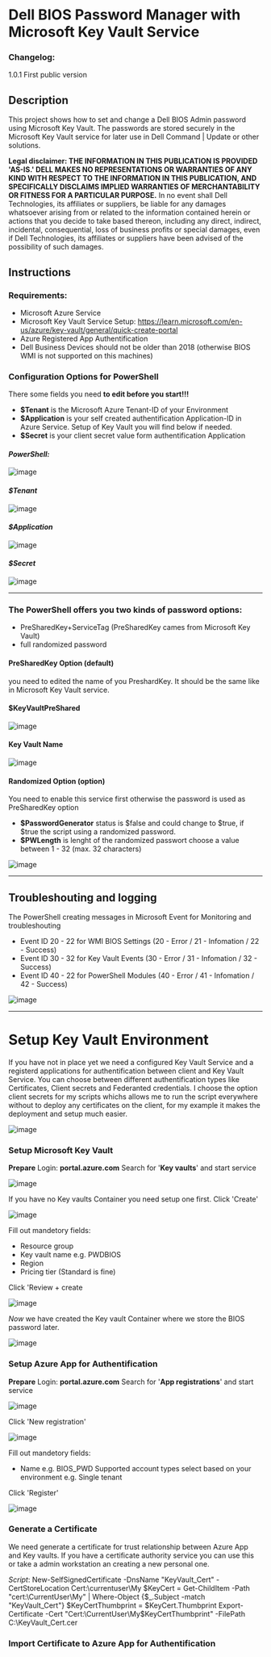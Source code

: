 # Dell BIOS Password Manager with Microsoft Key Vault Service

### Changelog:
1.0.1  First public version

## Description 

This project shows how to set and change a Dell BIOS Admin password using Microsoft Key Vault. The passwords are stored securely in the Microsoft Key Vault service for later use in Dell Command | Update or other solutions.


**Legal disclaimer: THE INFORMATION IN THIS PUBLICATION IS PROVIDED 'AS-IS.' DELL MAKES NO REPRESENTATIONS OR WARRANTIES OF ANY KIND WITH RESPECT TO THE INFORMATION IN THIS PUBLICATION, AND SPECIFICALLY DISCLAIMS IMPLIED WARRANTIES OF MERCHANTABILITY OR FITNESS FOR A PARTICULAR PURPOSE.** In no event shall Dell Technologies, its affiliates or suppliers, be liable for any damages whatsoever arising from or related to the information contained herein or actions that you decide to take based thereon, including any direct, indirect, incidental, consequential, loss of business profits or special damages, even if Dell Technologies, its affiliates or suppliers have been advised of the possibility of such damages.

## Instructions

### Requirements:
- Microsoft Azure Service
- Microsoft Key Vault Service
  Setup: https://learn.microsoft.com/en-us/azure/key-vault/general/quick-create-portal
- Azure Registered App Authentification 
- Dell Business Devices should not be older than 2018 (otherwise BIOS WMI is not supported on this machines)

### Configuration Options for PowerShell

There some fields you need **to edit before you start!!!**

- **$Tenant** is the Microsoft Azure Tenant-ID of your Environment
- **$Application** is your self created authentification Application-ID in Azure Service. Setup of Key Vault you will find below if needed.
- **$Secret** is your client secret value form authentification Application

#### *PowerShell:*

![image](https://user-images.githubusercontent.com/99394991/194841985-82b59f0b-ffba-42bc-b323-2fed473e7a08.png)


#### *$Tenant*

![image](https://user-images.githubusercontent.com/99394991/194842703-d7be07d5-ef69-4408-aa33-51fc21484c24.png)

#### *$Application*

![image](https://user-images.githubusercontent.com/99394991/194842507-ba792d34-c2a3-4b98-bdd2-051e487861c7.png)

#### *$Secret*

![image](https://user-images.githubusercontent.com/99394991/194842244-09f06945-5077-4d78-ae40-29b52b36a751.png)



**************************************************************************************

### The PowerShell offers you **two** kinds of password options:
- PreSharedKey+ServiceTag (PreSharedKey cames from Microsoft Key Vault)
- full randomized password

#### PreSharedKey Option (default)

you need to edited the name of you PreshardKey. It should be the same like in Microsoft Key Vault service.


#### $KeyVaultPreShared

![image](https://user-images.githubusercontent.com/99394991/194842056-158f82c1-867d-48a7-b1e1-ea4aca42f3fe.png)

#### Key Vault Name
![image](https://user-images.githubusercontent.com/99394991/194842075-c8b58f95-3e11-44d7-b5c9-1ede5ecbeb54.png)





#### Randomized Option (option)

You need to enable this service first otherwise the password is used as PreSharedKey option

- **$PasswordGenerator** status is $false and could change to $true, if $true the script using a randomized password.
- **$PWLength** is lenght of the randomized passwort choose a value between 1 - 32 (max. 32 characters)

![image](https://user-images.githubusercontent.com/99394991/194842166-e140fca3-f459-4370-ad4f-ded975c0db8f.png)




****************************************
## Troubleshouting and logging

The PowerShell creating messages in Microsoft Event for Monitoring and troubleshouting

- Event ID 20 - 22 for WMI BIOS Settings (20 - Error / 21 - Infomation / 22 - Success)
- Event ID 30 - 32 for Key Vault Events (30 - Error / 31 - Infomation / 32 - Success)
- Event ID 40 - 22 for PowerShell Modules (40 - Error / 41 - Infomation / 42 - Success)

![image](https://user-images.githubusercontent.com/99394991/194856718-af44b342-1113-48ba-a214-63dba1bfa098.png)


****************************************

# Setup Key Vault Environment

If you have not in place yet we need a configured Key Vault Service and a registerd applications for authentification between client and Key Vault Service.
You can choose between different authentification types like Certificates, Client secrets and Federanted credentials. I choose the option client secrets for my scripts whichs allows me to run the script everywhere without to deploy any certificates on the client, for my example it makes the deployment and setup much easier.

![image](https://user-images.githubusercontent.com/99394991/194889752-e48ca9f7-4079-4fa3-95d5-3490ba2d6b31.png)


### Setup Microsoft Key Vault

**Prepare**
Login: **portal.azure.com**
Search for '**Key vaults**' and start service

![image](https://user-images.githubusercontent.com/99394991/195051856-8a704efa-0066-40d0-9903-7fa81462269d.png)

If you have no Key vaults Container you need setup one first.
Click 'Create'

![image](https://user-images.githubusercontent.com/99394991/195051916-ef1eb9c9-e892-4159-880d-3e7d5c114e2c.png)



Fill out mandetory fields:
- Resource group
- Key vault name e.g. PWDBIOS
- Region
- Pricing tier (Standard is fine)

Click 'Review + create

![image](https://user-images.githubusercontent.com/99394991/195052207-56f28dec-3d25-4b97-9a3d-069082be153b.png)


*Now* we have created the Key vault Container where we store the BIOS password later.

![image](https://user-images.githubusercontent.com/99394991/195052250-2cf3498c-d53d-4f75-882b-a7b3fe0b4338.png)


### Setup Azure App for Authentification

**Prepare**
Login: **portal.azure.com**
Search for '**App registrations**' and start service

![image](https://user-images.githubusercontent.com/99394991/195052304-3f12c2b8-9e92-45ab-af15-3a00d9d18016.png)


Click 'New registration'

![image](https://user-images.githubusercontent.com/99394991/195052348-173daf9d-855c-49cb-916c-3ed2f2e2d7fe.png)


Fill out mandetory fields:
- Name e.g. BIOS_PWD
Supported account types select based on your environment e.g. Single tenant

Click 'Register'

![image](https://user-images.githubusercontent.com/99394991/195052420-d6cddf6d-7247-42da-b256-db50b8662f9c.png)



### Generate a Certificate

We need generate a certificate for trust relationship between Azure App and Key vaults. If you have a certificate authority service you can use this or take a admin workstation an creating a new personal one.

*Script*:
New-SelfSignedCertificate -DnsName "KeyVault_Cert" -CertStoreLocation Cert:\currentuser\My
$KeyCert = Get-ChildItem -Path "cert:\CurrentUser\My" | Where-Object {$_.Subject -match "KeyVault_Cert"}
$KeyCertThumbprint = $KeyCert.Thumbprint
Export-Certificate -Cert "Cert:\CurrentUser\My\$KeyCertThumbprint" -FilePath C:\KeyVault_Cert.cer


### Import Certificate to Azure App for Authentification










